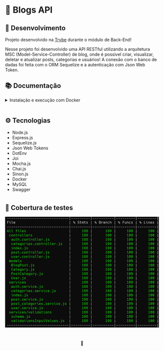 # 🎤 Blogs API

## 📡 Desenvolvimento

Projeto desenvolvido na <a href="https://betrybe.com/" target="_blank">Trybe</a> durante o módulo de Back-End!

Nesse projeto foi desenvolvido uma API RESTful utilizando a arquitetura MSC (Model-Service-Controller) de blog, onde é possivel criar, visualizar, deletar e atualizar posts, categorias e usuários! A conexão com o banco de dadas foi feita com o ORM Sequelize e a autenticação com Json Web Token.

## 📚 Documentação

<details>
<summary>Instalação e execução com Docker</summary>
<br />

Para rodar está aplicação é necessário ter **Git**, **Docker** e o **Docker Compose** instalados no seu computador. O Docker Compose precisa estar na versão **1.29** ou superior.

### 1 - Clone o repositório:

```
git clone git@github.com:lauropera/blogs-api.git
```

### 2 - Na raíz do projeto, suba os containers `blogs_api` e `blogs_api_db` utilizando o docker-compose.

    docker-compose up -d

### 3 - Abra o terminal do container `blogs_api`.

    docker exec -it blogs_api bash

### 4 - No terminal do container, instale as dependências com o comando:

    npm install

### 5 - Agora, execute os comandos para criar e popular o banco de dados:

Criando as tabelas

    npm run prestart

Populando o banco com dados

    npm run seed

### 6 - Agora execute a aplicação com o comando:

    npm start

Para conferir a cobertura de testes execute o comando:

    npm run test-coverage

### 7 - Acesse a documentação e faça requisições para o servidor aberto na porta 3000

Acesse a rota http://localhost:3000/docs para acessar a documentação e testar a API. Se preferir, utilize um cliente de requisições HTTP de sua preferência (Insomnia, Thunder Client, etc) para fazer as requisições.

</details>
<br />

## ⚙️ Tecnologias

- Node.js
- Express.js
- Sequelize.js
- Json Web Tokens
- DotEnv
- Joi
- Mocha.js
- Chai.js
- Sinon.js
- Docker
- MySQL
- Swagger

#

## 🧪 Cobertura de testes

![Cobertura de testes](./coverage.png)

#

<div>
  <p align="center">🍐</p>
</div>
